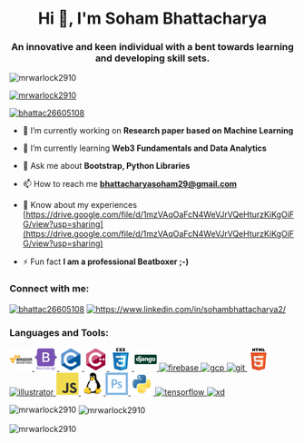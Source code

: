 <h1 align="center">Hi 👋, I'm Soham Bhattacharya</h1>
<h3 align="center">An innovative and keen individual with a bent towards learning and developing skill sets.</h3>


<p align="left"> <img src="https://komarev.com/ghpvc/?username=mrwarlock2910&label=Profile%20views&color=0e75b6&style=flat" alt="mrwarlock2910" /> </p>

<p align="left"> <a href="https://github.com/ryo-ma/github-profile-trophy"><img src="https://github-profile-trophy.vercel.app/?username=mrwarlock2910" alt="mrwarlock2910" /></a> </p>

<p align="left"> <a href="https://twitter.com/bhattac26605108" target="blank"><img src="https://img.shields.io/twitter/follow/bhattac26605108?logo=twitter&style=for-the-badge" alt="bhattac26605108" /></a> </p>

- 🔭 I’m currently working on **Research paper based on Machine Learning**

- 🌱 I’m currently learning **Web3 Fundamentals and Data Analytics**

- 💬 Ask me about **Bootstrap, Python Libraries**

- 📫 How to reach me **bhattacharyasoham29@gmail.com**

- 📄 Know about my experiences [https://drive.google.com/file/d/1mzVAqOaFcN4WeVJrVQeHturzKiKgOiFG/view?usp=sharing](https://drive.google.com/file/d/1mzVAqOaFcN4WeVJrVQeHturzKiKgOiFG/view?usp=sharing)

- ⚡ Fun fact **I am a professional Beatboxer ;-)**

<h3 align="left">Connect with me:</h3>
<p align="left">
<a href="https://twitter.com/bhattac26605108" target="blank"><img align="center" src="https://raw.githubusercontent.com/rahuldkjain/github-profile-readme-generator/master/src/images/icons/Social/twitter.svg" alt="bhattac26605108" height="30" width="40" /></a>
<a href="https://linkedin.com/in/https://www.linkedin.com/in/sohambhattacharya2/" target="blank"><img align="center" src="https://raw.githubusercontent.com/rahuldkjain/github-profile-readme-generator/master/src/images/icons/Social/linked-in-alt.svg" alt="https://www.linkedin.com/in/sohambhattacharya2/" height="30" width="40" /></a>
</p>

<h3 align="left">Languages and Tools:</h3>
<p align="left"> <a href="https://aws.amazon.com" target="_blank" rel="noreferrer"> <img src="https://raw.githubusercontent.com/devicons/devicon/master/icons/amazonwebservices/amazonwebservices-original-wordmark.svg" alt="aws" width="40" height="40"/> </a> <a href="https://getbootstrap.com" target="_blank" rel="noreferrer"> <img src="https://raw.githubusercontent.com/devicons/devicon/master/icons/bootstrap/bootstrap-plain-wordmark.svg" alt="bootstrap" width="40" height="40"/> </a> <a href="https://www.cprogramming.com/" target="_blank" rel="noreferrer"> <img src="https://raw.githubusercontent.com/devicons/devicon/master/icons/c/c-original.svg" alt="c" width="40" height="40"/> </a> <a href="https://www.w3schools.com/cpp/" target="_blank" rel="noreferrer"> <img src="https://raw.githubusercontent.com/devicons/devicon/master/icons/cplusplus/cplusplus-original.svg" alt="cplusplus" width="40" height="40"/> </a> <a href="https://www.w3schools.com/css/" target="_blank" rel="noreferrer"> <img src="https://raw.githubusercontent.com/devicons/devicon/master/icons/css3/css3-original-wordmark.svg" alt="css3" width="40" height="40"/> </a> <a href="https://www.djangoproject.com/" target="_blank" rel="noreferrer"> <img src="https://raw.githubusercontent.com/devicons/devicon/master/icons/django/django-original.svg" alt="django" width="40" height="40"/> </a> <a href="https://firebase.google.com/" target="_blank" rel="noreferrer"> <img src="https://www.vectorlogo.zone/logos/firebase/firebase-icon.svg" alt="firebase" width="40" height="40"/> </a> <a href="https://cloud.google.com" target="_blank" rel="noreferrer"> <img src="https://www.vectorlogo.zone/logos/google_cloud/google_cloud-icon.svg" alt="gcp" width="40" height="40"/> </a> <a href="https://git-scm.com/" target="_blank" rel="noreferrer"> <img src="https://www.vectorlogo.zone/logos/git-scm/git-scm-icon.svg" alt="git" width="40" height="40"/> </a> <a href="https://www.w3.org/html/" target="_blank" rel="noreferrer"> <img src="https://raw.githubusercontent.com/devicons/devicon/master/icons/html5/html5-original-wordmark.svg" alt="html5" width="40" height="40"/> </a> <a href="https://www.adobe.com/in/products/illustrator.html" target="_blank" rel="noreferrer"> <img src="https://www.vectorlogo.zone/logos/adobe_illustrator/adobe_illustrator-icon.svg" alt="illustrator" width="40" height="40"/> </a> <a href="https://developer.mozilla.org/en-US/docs/Web/JavaScript" target="_blank" rel="noreferrer"> <img src="https://raw.githubusercontent.com/devicons/devicon/master/icons/javascript/javascript-original.svg" alt="javascript" width="40" height="40"/> </a> <a href="https://www.linux.org/" target="_blank" rel="noreferrer"> <img src="https://raw.githubusercontent.com/devicons/devicon/master/icons/linux/linux-original.svg" alt="linux" width="40" height="40"/> </a> <a href="https://www.photoshop.com/en" target="_blank" rel="noreferrer"> <img src="https://raw.githubusercontent.com/devicons/devicon/master/icons/photoshop/photoshop-line.svg" alt="photoshop" width="40" height="40"/> </a> <a href="https://www.python.org" target="_blank" rel="noreferrer"> <img src="https://raw.githubusercontent.com/devicons/devicon/master/icons/python/python-original.svg" alt="python" width="40" height="40"/> </a> <a href="https://www.tensorflow.org" target="_blank" rel="noreferrer"> <img src="https://www.vectorlogo.zone/logos/tensorflow/tensorflow-icon.svg" alt="tensorflow" width="40" height="40"/> </a> <a href="https://www.adobe.com/products/xd.html" target="_blank" rel="noreferrer"> <img src="https://cdn.worldvectorlogo.com/logos/adobe-xd.svg" alt="xd" width="40" height="40"/> </a> </p>

<p><img align="left" src="https://github-readme-stats.vercel.app/api/top-langs?username=mrwarlock2910&show_icons=true&locale=en&layout=compact" alt="mrwarlock2910" /></p>

<p>&nbsp;<img align="center" src="https://github-readme-stats.vercel.app/api?username=mrwarlock2910&show_icons=true&locale=en" alt="mrwarlock2910" /></p>

<p><img align="center" src="https://github-readme-streak-stats.herokuapp.com/?user=mrwarlock2910&" alt="mrwarlock2910" /></p>

